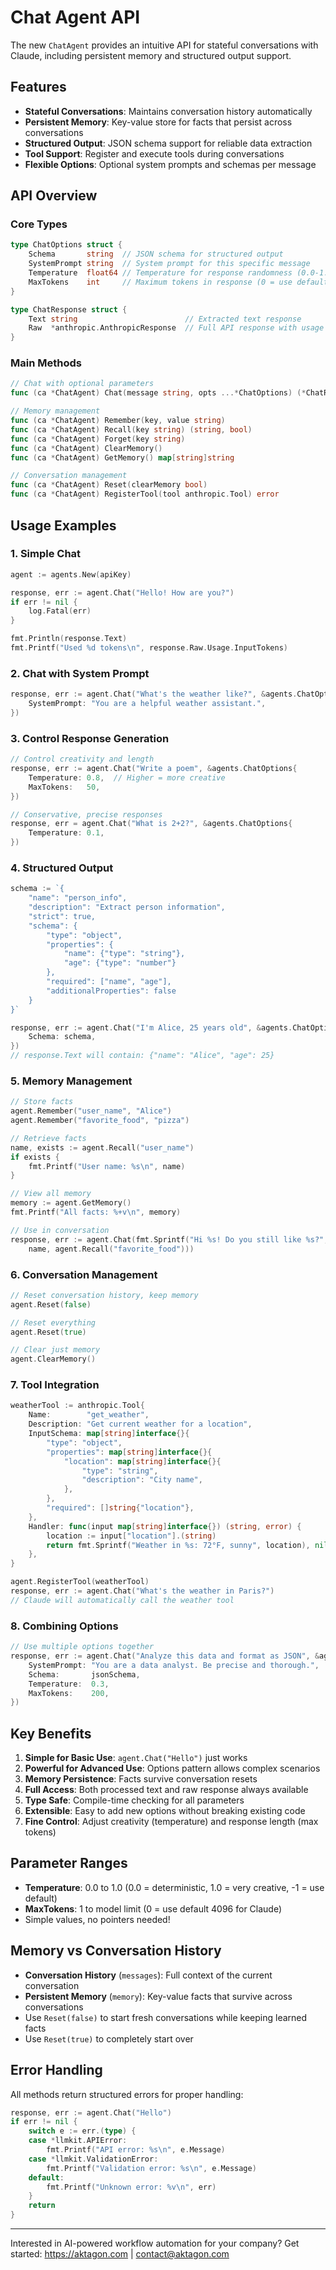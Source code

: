 # Chat Agent API

The new `ChatAgent` provides an intuitive API for stateful conversations with Claude, including persistent memory and structured output support.

## Features

- **Stateful Conversations**: Maintains conversation history automatically
- **Persistent Memory**: Key-value store for facts that persist across conversations
- **Structured Output**: JSON schema support for reliable data extraction
- **Tool Support**: Register and execute tools during conversations
- **Flexible Options**: Optional system prompts and schemas per message

## API Overview

### Core Types

```go
type ChatOptions struct {
    Schema       string  // JSON schema for structured output
    SystemPrompt string  // System prompt for this specific message
    Temperature  float64 // Temperature for response randomness (0.0-1.0, -1 = use default)
    MaxTokens    int     // Maximum tokens in response (0 = use default)
}

type ChatResponse struct {
    Text string                        // Extracted text response
    Raw  *anthropic.AnthropicResponse  // Full API response with usage stats
}
```

### Main Methods

```go
// Chat with optional parameters
func (ca *ChatAgent) Chat(message string, opts ...*ChatOptions) (*ChatResponse, error)

// Memory management
func (ca *ChatAgent) Remember(key, value string)
func (ca *ChatAgent) Recall(key string) (string, bool)
func (ca *ChatAgent) Forget(key string)
func (ca *ChatAgent) ClearMemory()
func (ca *ChatAgent) GetMemory() map[string]string

// Conversation management
func (ca *ChatAgent) Reset(clearMemory bool)
func (ca *ChatAgent) RegisterTool(tool anthropic.Tool) error
```

## Usage Examples

### 1. Simple Chat

```go
agent := agents.New(apiKey)

response, err := agent.Chat("Hello! How are you?")
if err != nil {
    log.Fatal(err)
}

fmt.Println(response.Text)
fmt.Printf("Used %d tokens\n", response.Raw.Usage.InputTokens)
```

### 2. Chat with System Prompt

```go
response, err := agent.Chat("What's the weather like?", &agents.ChatOptions{
    SystemPrompt: "You are a helpful weather assistant.",
})
```

### 3. Control Response Generation

```go
// Control creativity and length
response, err := agent.Chat("Write a poem", &agents.ChatOptions{
    Temperature: 0.8,  // Higher = more creative
    MaxTokens:   50,
})

// Conservative, precise responses
response, err = agent.Chat("What is 2+2?", &agents.ChatOptions{
    Temperature: 0.1,
})
```

### 4. Structured Output

```go
schema := `{
    "name": "person_info",
    "description": "Extract person information",
    "strict": true,
    "schema": {
        "type": "object",
        "properties": {
            "name": {"type": "string"},
            "age": {"type": "number"}
        },
        "required": ["name", "age"],
        "additionalProperties": false
    }
}`

response, err := agent.Chat("I'm Alice, 25 years old", &agents.ChatOptions{
    Schema: schema,
})
// response.Text will contain: {"name": "Alice", "age": 25}
```

### 5. Memory Management

```go
// Store facts
agent.Remember("user_name", "Alice")
agent.Remember("favorite_food", "pizza")

// Retrieve facts
name, exists := agent.Recall("user_name")
if exists {
    fmt.Printf("User name: %s\n", name)
}

// View all memory
memory := agent.GetMemory()
fmt.Printf("All facts: %+v\n", memory)

// Use in conversation
response, err := agent.Chat(fmt.Sprintf("Hi %s! Do you still like %s?", 
    name, agent.Recall("favorite_food")))
```

### 6. Conversation Management

```go
// Reset conversation history, keep memory
agent.Reset(false)

// Reset everything
agent.Reset(true)

// Clear just memory
agent.ClearMemory()
```

### 7. Tool Integration

```go
weatherTool := anthropic.Tool{
    Name:        "get_weather",
    Description: "Get current weather for a location",
    InputSchema: map[string]interface{}{
        "type": "object",
        "properties": map[string]interface{}{
            "location": map[string]interface{}{
                "type": "string",
                "description": "City name",
            },
        },
        "required": []string{"location"},
    },
    Handler: func(input map[string]interface{}) (string, error) {
        location := input["location"].(string)
        return fmt.Sprintf("Weather in %s: 72°F, sunny", location), nil
    },
}

agent.RegisterTool(weatherTool)
response, err := agent.Chat("What's the weather in Paris?")
// Claude will automatically call the weather tool
```

### 8. Combining Options

```go
// Use multiple options together
response, err := agent.Chat("Analyze this data and format as JSON", &agents.ChatOptions{
    SystemPrompt: "You are a data analyst. Be precise and thorough.",
    Schema:       jsonSchema,
    Temperature:  0.3,
    MaxTokens:    200,
})
```

## Key Benefits

1. **Simple for Basic Use**: `agent.Chat("Hello")` just works
2. **Powerful for Advanced Use**: Options pattern allows complex scenarios
3. **Memory Persistence**: Facts survive conversation resets
4. **Full Access**: Both processed text and raw response always available
5. **Type Safe**: Compile-time checking for all parameters
6. **Extensible**: Easy to add new options without breaking existing code
7. **Fine Control**: Adjust creativity (temperature) and response length (max tokens)

## Parameter Ranges

- **Temperature**: 0.0 to 1.0 (0.0 = deterministic, 1.0 = very creative, -1 = use default)
- **MaxTokens**: 1 to model limit (0 = use default 4096 for Claude)
- Simple values, no pointers needed!

## Memory vs Conversation History

- **Conversation History** (`messages`): Full context of the current conversation
- **Persistent Memory** (`memory`): Key-value facts that survive across conversations
- Use `Reset(false)` to start fresh conversations while keeping learned facts
- Use `Reset(true)` to completely start over

## Error Handling

All methods return structured errors for proper handling:

```go
response, err := agent.Chat("Hello")
if err != nil {
    switch e := err.(type) {
    case *llmkit.APIError:
        fmt.Printf("API error: %s\n", e.Message)
    case *llmkit.ValidationError:
        fmt.Printf("Validation error: %s\n", e.Message)
    default:
        fmt.Printf("Unknown error: %v\n", err)
    }
    return
}
```

---
Interested in AI-powered workflow automation for your company? Get started: https://aktagon.com | contact@aktagon.com

